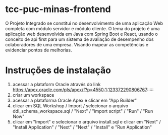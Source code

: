 # tcc-puc-minas-frontend
O Projeto Integrado se constitui no desenvolvimento de uma aplicação Web completa com módulo servidor e módulo cliente. O tema do projeto é uma aplicação web desenvolvida em Java com Spring Boot e React, usando o conceito de api first para um sistema de avaliação de desempenho dos colaboradores de uma empresa. Visando mapear as competências e evidenciar pontos de melhorias.

# Instruções de instalação
1) acessar a plataform Oracle através do link https://apex.oracle.com/pls/apex/f?p=4550:1:123372290806767:::::
2) criar um workspace
3) acessar a plataforma Oracle Apex e clicar em "App Builder"
4) clicar em SQL Workshop / Import / selecionar o arquivo ddl_schema_workspace.sql / "Next" / "import script" / "Run" / "Run Now" 
5) clicar em "Import" e selecionar o arquivo install.sql e clicar em "Next" / "Install Application" / "Next" / "Next" / "Install" e "Run Application"
